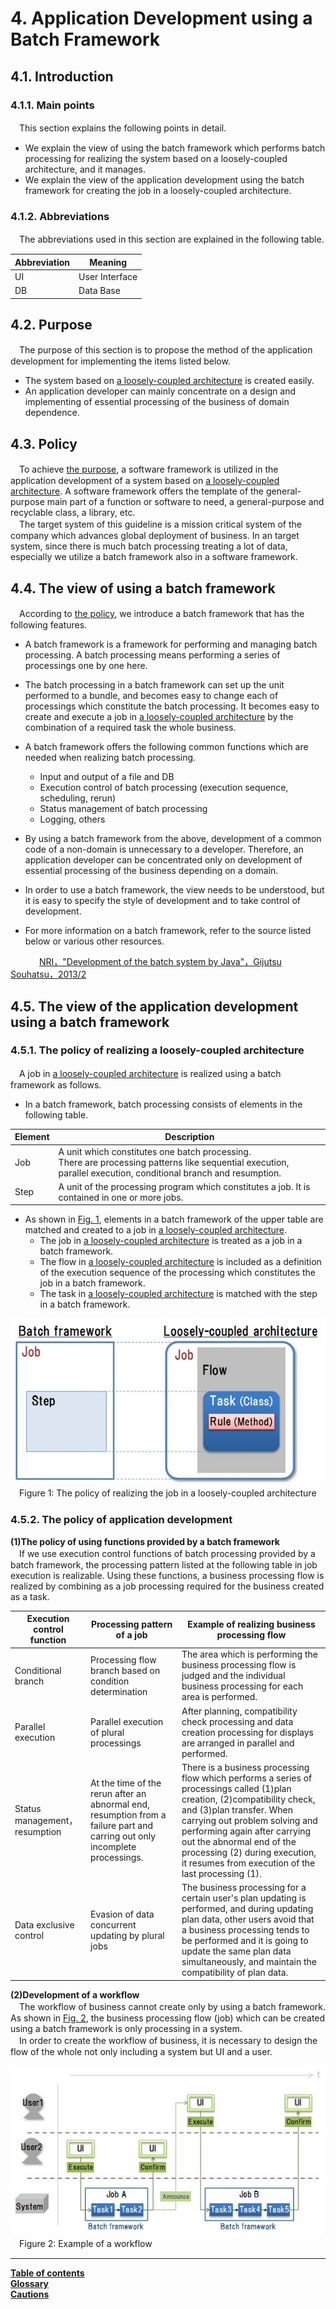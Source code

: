 # 4. Application Development using a Batch Framework

## <a name="init">4.1. Introduction</a>
### 4.1.1. Main points
　This section explains the following points in detail.
 
* We explain the view of using the batch framework which performs batch processing for realizing the system based on a loosely-coupled architecture, and it manages.
* We explain the view of the application development using the batch framework for creating the job in a loosely-coupled architecture.

 
### 4.1.2. Abbreviations
　The abbreviations used in this section are explained in the following table. 
 
| Abbreviation | Meaning |  
|---|---|  
|UI | User Interface | 
|DB | Data Base | 

## <a name="purpose">4.2. Purpose</a>
　The purpose of this section is to propose the method of the application development for implementing the items listed below.
 
* The system based on [a loosely-coupled architecture](guideline_loosely-coupled-architecture.md) is created easily.
* An application developer can mainly concentrate on a design and implementing of essential processing of the business of domain dependence.

## <a name="policy">4.3. Policy</a>
　To achieve [the purpose](#purpose), a software framework is utilized in the application development of a system based on [a loosely-coupled architecture](guideline_loosely-coupled-architecture.md). A software framework offers the template of the general-purpose main part of a function or software to need, a general-purpose and recyclable class, a library, etc.    
　The target system of this guideline is a mission critical system of the company which advances global deployment of business. In an target system, since there is much batch processing treating a lot of data, especially we utilize a batch framework also in a software framework.

## <a name="batchFW-concept">4.4. The view of using a batch framework</a>
　According to [the policy](#policy), we introduce a batch framework that has the following features. 

* A batch framework is a framework for performing and managing batch processing.  A batch processing means performing a series of processings one by one here.
* The batch processing in a batch framework can set up the unit performed to a bundle, and becomes easy to change each of processings which constitute the batch processing. It becomes easy to create and execute a job in [a loosely-coupled architecture](guideline_loosely-coupled-architecture.md) by the combination of a required task the whole business.
* A batch framework offers the following common functions which are needed when realizing batch processing.
	* Input and output of a file and DB
	* Execution control of batch processing (execution sequence, scheduling, rerun)
	* Status management of batch processing
	* Logging, others
	
* By using a batch framework from the above, development of a common code of a non-domain is unnecessary to a developer. Therefore, an application developer can be concentrated only on development of essential processing of the business depending on a domain.
* In order to use a batch framework, the view needs to be understood, but it is easy to specify the style of development and to take control of development.
* For more information on a batch framework, refer to the source listed below or various other resources.    

　　　 [NRI，"Development of the batch system by Java"，Gijutsu Souhatsu，2013/2](https://www.nri.com/jp/opinion/g_souhatsu/pdf/2013/gs201302.pdf)



## <a name="batchFW-ap">4.5. The view of the application development using a batch framework</a>
### 4.5.1. The policy of realizing a loosely-coupled architecture
　A job in [a loosely-coupled architecture](guideline_loosely-coupled-architecture.md) is realized using a batch framework as follows.

* In a batch framework, batch processing consists of elements in the following table.

| Element| Description |  
|---|---|  
|Job | A unit which constitutes one batch processing.<br>There are processing patterns like sequential execution, parallel execution, conditional branch and resumption.| 
|Step | A unit of the processing program which constitutes a job. It is contained in one or more jobs. | 




* As shown in [Fig. 1](#fig1), elements in a batch framework of the upper table are matched and created to a job in [a loosely-coupled architecture](guideline_loosely-coupled-architecture.md).
	* The job in [a loosely-coupled architecture](guideline_loosely-coupled-architecture.md) is treated as a job in a batch framework.
	* The flow in [a loosely-coupled architecture](guideline_loosely-coupled-architecture.md) is included as a definition of the execution sequence of the processing which constitutes the job in a batch framework.
	* The task in [a loosely-coupled architecture](guideline_loosely-coupled-architecture.md) is matched with the step in a batch framework.

![Loosely-coupled architecture](figure/batchFW_LCA.jpg "Loosely-couple architecture")    
　<a name="fig1">Figure 1: The policy of realizing the job in a loosely-coupled architecture</a>
 


### 4.5.2. The policy of application development
**(1)The policy of using functions provided by a batch framework**    
　If we use execution control functions of batch processing provided by a batch framework, the processing pattern listed at the following table in job execution is realizable. Using these functions, a business processing flow is realized by combining as a job processing required for the business created as a task.   
 
| Execution control function| Processing pattern of a job | Example of realizing business processing flow |   
|---|---|---|  
| Conditional branch | Processing flow branch based on condition determination | The area which is performing the business processing flow is judged and the individual business processing for each area is performed.|    
| Parallel execution | Parallel execution of plural processings | After planning, compatibility check processing and data creation processing for displays are arranged in parallel and performed.|    
| Status management，resumption | At the time of the rerun after an abnormal end, resumption from a failure part and carring out only incomplete processings. | There is a business processing flow which performs a series of processings called (1)plan creation, (2)compatibility check, and (3)plan transfer. When carrying out problem solving and performing again after carrying out the abnormal end of the processing (2) during execution, it resumes from execution of the last processing (1).|   
| Data exclusive control | Evasion of data concurrent updating by plural jobs | The business processing for a certain user's plan updating is performed, and during updating plan data, other users avoid that a business processing tends to be performed and it is going to update the same plan data simultaneously, and maintain the compatibility of plan data. |    

**(2)Development of a workflow**    
　The workflow of business cannot create only by using a batch framework. As shown in [Fig. 2](#fig2), the business processing flow (job) which can be created using a batch framework is only processing in a system.   
 　In order to create the workflow of business, it is necessary to design the flow of the whole not only including a system but UI and a user.

 
![Work Flow](figure/workflow.jpg "Work Flow")    
　<a name="fig2">Figure 2: Example of a workflow</a>
* * *
[**Table of contents**](guideline_summery-e.md#guideline-contents)    
[**Glossary**](guideline_glossary-e.md)     
[**Cautions**](guideline_caution-e.md)